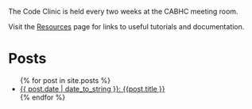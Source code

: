 The Code Clinic is held every two weeks at the CABHC meeting room.

Visit the [Resources](Resources.html) page for links to useful tutorials and documentation.

# Posts
<ul>
  {% for post in site.posts %}
    <li>
      <a href="{{ post.url | prepend:site.baseurl  }}">{{ post.date | date_to_string }}: {{post.title }}</a>
    </li>
  {% endfor %}
</ul>

